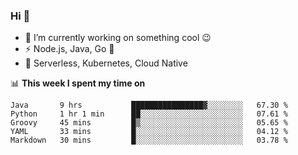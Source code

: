### Hi 👋

<!--
**nodejh/nodejh** is a ✨ _special_ ✨ repository because its `README.md` (this file) appears on your GitHub profile.

Here are some ideas to get you started:

- 🔭 I’m currently working on ...
- 🌱 I’m currently learning ...
- 👯 I’m looking to collaborate on ...
- 🤔 I’m looking for help with ...
- 💬 Ask me about ...
- 📫 How to reach me: ...
- 😄 Pronouns: ...
- ⚡ Fun fact: ...
-->

- 🔭 I’m currently working on something cool :wink:
- ⚡ Node.js, Java, Go :thought_balloon:
- 🤖 Serverless, Kubernetes, Cloud Native

📊 **This week I spent my time on**

<!--START_SECTION:waka-->
```text
Java       9 hrs           ████████████████▓░░░░░░░░   67.30 % 
Python     1 hr 1 min      ██░░░░░░░░░░░░░░░░░░░░░░░   07.61 % 
Groovy     45 mins         █▒░░░░░░░░░░░░░░░░░░░░░░░   05.65 % 
YAML       33 mins         █░░░░░░░░░░░░░░░░░░░░░░░░   04.12 % 
Markdown   30 mins         █░░░░░░░░░░░░░░░░░░░░░░░░   03.78 % 
```
<!--END_SECTION:waka-->


<!--
:traffic_light: **Visitors**

![visitors](https://visitor-badge.glitch.me/badge?page_id=nodejh.nodejh)
-->
